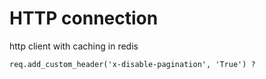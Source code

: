 # HTTP connection




http client with caching in redis


```
req.add_custom_header('x-disable-pagination', 'True') ?
```
